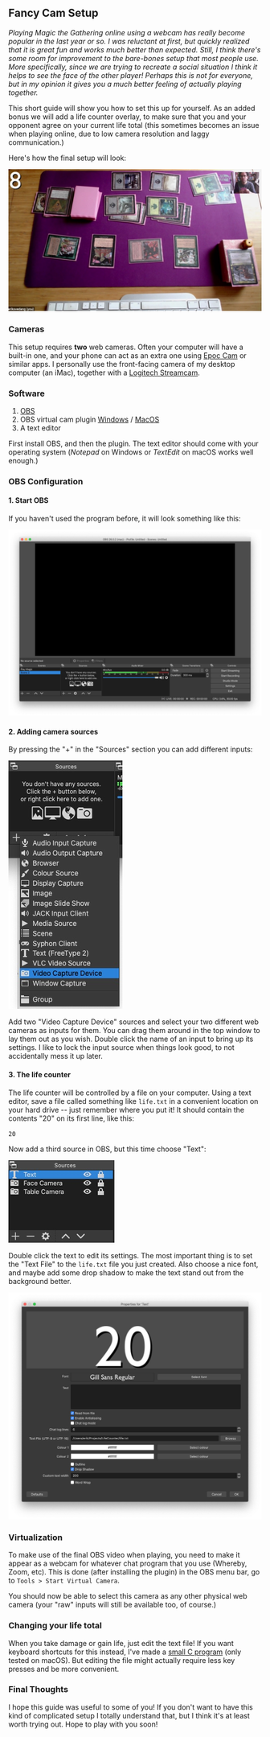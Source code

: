## Fancy Cam Setup

*Playing Magic the Gathering online using a webcam has really become popular in the last year or so. I was reluctant at first, but quickly realized that it is great fun and works much better than expected. Still, I think there's some room for improvement to the bare-bones setup that most people use. More specifically, since we are trying to recreate a social situation I think it helps to see the face of the other player! Perhaps this is not for everyone, but in my opinion it gives you a much better feeling of actually playing together.*

This short guide will show you how to set this up for yourself. As an added bonus we will add a life counter overlay, to make sure that you and your opponent agree on your current life total (this sometimes becomes an issue when playing online, due to low camera resolution and laggy communication.)

Here's how the final setup will look:

<img src="img/final_result.jpg">


### Cameras

This setup requires **two** web cameras. Often your computer will have a built-in one, and your phone can act as an extra one using [Epoc Cam]() or similar apps. I personally use the front-facing camera of my desktop computer (an iMac), together with a [Logitech Streamcam](https://www.logitech.com/en-us/products/webcams/streamcam.960-001289.html).


### Software

1. [OBS](https://obsproject.com/)
2. OBS virtual cam plugin [Windows](https://obsproject.com/forum/resources/obs-virtualcam.949/) / [MacOS](https://github.com/johnboiles/obs-mac-virtualcam)
3. A text editor

First install OBS, and then the plugin. The text editor should come with your operating system (*Notepad* on Windows or *TextEdit* on macOS works well enough.)


### OBS Configuration

#### 1. Start OBS

If you haven't used the program before, it will look something like this:

<img src="img/obs_empty.jpg">

#### 2. Adding camera sources

By pressing the "+" in the "Sources" section you can add different inputs:

<img src="img/obs_add_camera.jpg">

Add two "Video Capture Device" sources and select your two different web cameras as inputs for them. You can drag them around in the top window to lay them out as you wish. Double click the name of an input to bring up its settings. I like to lock the input source when things look good, to not accidentally mess it up later.

#### 3. The life counter

The life counter will be controlled by a file on your computer. Using a text editor, save a file called something like `life.txt` in a convenient location on your hard drive -- just remember where you put it! It should contain the contents "20" on its first line, like this:

```text
20
```

Now add a third source in OBS, but this time choose "Text":

<img src="img/obs_final_scene.jpg">

Double click the text to edit its settings. The most important thing is to set the "Text File" to the `life.txt` file you just created. Also choose a nice font, and maybe add some drop shadow to make the text stand out from the background better.

<img src="img/obs_text_properties.jpg">


### Virtualization

To make use of the final OBS video when playing, you need to make it appear as a webcam for whatever chat program that you use (Whereby, Zoom, etc). This is done (after installing the plugin) in the OBS menu bar, go to `Tools > Start Virtual Camera`.

You should now be able to select this camera as any other physical web camera (your "raw" inputs will still be available too, of course.)


### Changing your life total

When you take damage or gain life, just edit the text file! If you want keyboard shortcuts for this instead, I've made a [small C program](lifecounter.c) (only tested on macOS). But editing the file might actually require less key presses and be more convenient.


### Final Thoughts

I hope this guide was useful to some of you! If you don't want to have this kind of complicated setup I totally understand that, but I think it's at least worth trying out. Hope to play with you soon!
